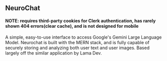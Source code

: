 ## NeuroChat 
#### NOTE: requires third-party cookies for Clerk authentication, has rarely shown 404 errors(clear cache), and is not designed for mobile
A simple, easy-to-use interface to access Google's Gemini Large Language Model.
Neurochat is built with the MERN stack, and is fully capable of securely storing and analyzing both user text and user images.
Based largely off the similar application by Lama Dev.
